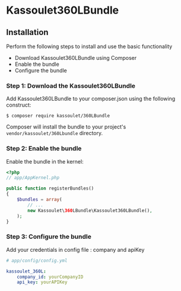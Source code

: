 # Kassoulet360LBundle

## Installation

Perform the following steps to install and use the basic functionality

* Download Kassoulet360LBundle using Composer
* Enable the bundle
* Configure the bundle

### Step 1: Download the Kassoulet360LBundle

Add Kassoulet360LBundle to your composer.json using the following construct:

    $ composer require kassoulet/360LBundle

Composer will install the bundle to your project's ``vendor/kassoulet/360Lbundle`` directory.

### Step 2: Enable the bundle

Enable the bundle in the kernel:

``` php
<?php
// app/AppKernel.php

public function registerBundles()
{
    $bundles = array(
        // ...
        new Kassoulet\360LBundle\Kassoulet360LBundle(),
    );
}
```

### Step 3: Configure the bundle

Add your credentials in config file : company and apiKey

```yaml
# app/config/config.yml

kassoulet_360L:
    company_id: yourCompanyID
    api_key: yourAPIKey            
```